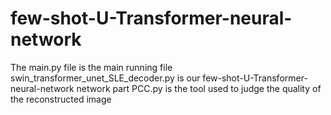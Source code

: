 # few-shot-U-Transformer-neural-network
The main.py file is the main running file 
swin_transformer_unet_SLE_decoder.py is our few-shot-U-Transformer-neural-network network part 
PCC.py is the tool used to judge the quality of the reconstructed image
